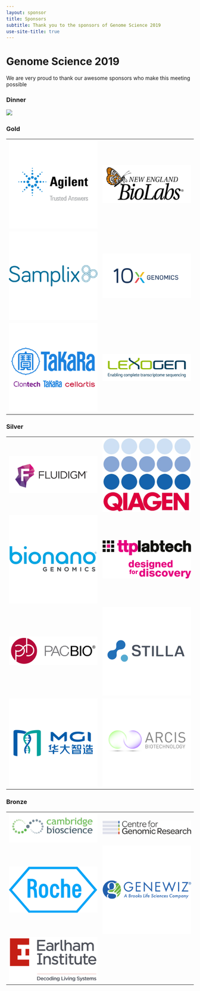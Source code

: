 ```yaml
---
layout: sponsor
title: Sponsors
subtitle: Thank you to the sponsors of Genome Science 2019
use-site-title: true
---
```


# Genome Science 2019

We are very proud to thank our awesome sponsors who make this meeting possible

### Dinner
![](http://genomescience.co.uk/logos/ONT_logo_TM_colour_300dpi_(003).converted.png)

### Gold

|   |   |
| ------------- |---------------| 
| ![](logos/Agilent_Logo_Tag_v_RGB_square.converted.png) | ![](logos/NEB_Logo_Co_800x58472.converted.png) |
| ![](logos/800x800_Samplix_logo.converted.png) | ![](logos/10X.converted.png) |
| ![](logos/Takara.converted.png) | ![](logos/Lexogen_Logo_RGB_Website.converted.png) |

### Silver

|   |   |
| ------------- |---------------| 
| ![](logos/Fluidigm.converted.png) | ![](logos/QLogo_30mm_RGB_jpeg_format_Qiagen.converted.png) |
| ![](logos/Bionano.converted.png) | ![](logos/TTPLT_design_discovery_stacked_right_Logo.converted.png) |
| ![](logos/PacBio_ShortLogo_color_RGB.converted.png) | ![](logos/Stilla.converted.png) |
| ![](logos/MGI.converted.png) | ![](logos/Arcis_Logo_72dpi_800x800pixels.converted.png) |

### Bronze

|   |   |
| ------------- |---------------| 
| ![](logos/Cambridge_Bioscience_Master_Logo_800x266.converted.png) | ![](logos/CGR_full_Logo.converted.png) |
| ![](logos/Roche_logo_large.converted.png) | ![](logos/GeneWiz.converted.png) |
| ![](logos/Earlham-Institute-double-strap-line-high-res_Logo.converted.png) |   |



